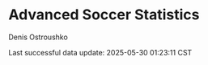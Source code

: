 # Advanced Soccer Statistics
Denis Ostroushko

<!-- gfm -->

Last successful data update: 2025-05-30 01:23:11 CST

